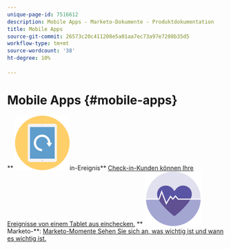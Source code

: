 ```yaml
---
unique-page-id: 7516612
description: Mobile Apps - Marketo-Dokumente - Produktdokumentation
title: Mobile Apps
source-git-commit: 26573c20c411208e5a01aa7ec73a97e7208b35d5
workflow-type: tm+mt
source-wordcount: '38'
ht-degree: 10%

---
```



# Mobile Apps {#mobile-apps}

** ![Ereignis-Check](assets/mobile-checkin-icon.png)in-Ereignis** [Check-in-Kunden können Ihre Ereignisse von einem Tablet aus einchecken.](https://docs.marketo.com/display/DOCS/Event+Check-in)     ** ![Marketo-Momente](assets/moments-icon.png)Marketo-**: [Marketo-Momente Sehen Sie sich an, was wichtig ist und wann es wichtig ist.](https://docs.marketo.com/display/DOCS/Marketo+Moments)
